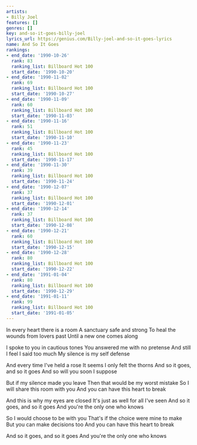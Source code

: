 ```yaml
---
artists:
- Billy Joel
features: []
genres: []
key: and-so-it-goes-billy-joel
lyrics_url: https://genius.com/Billy-joel-and-so-it-goes-lyrics
name: And So It Goes
rankings:
- end_date: '1990-10-26'
  rank: 83
  ranking_list: Billboard Hot 100
  start_date: '1990-10-20'
- end_date: '1990-11-02'
  rank: 69
  ranking_list: Billboard Hot 100
  start_date: '1990-10-27'
- end_date: '1990-11-09'
  rank: 60
  ranking_list: Billboard Hot 100
  start_date: '1990-11-03'
- end_date: '1990-11-16'
  rank: 51
  ranking_list: Billboard Hot 100
  start_date: '1990-11-10'
- end_date: '1990-11-23'
  rank: 45
  ranking_list: Billboard Hot 100
  start_date: '1990-11-17'
- end_date: '1990-11-30'
  rank: 39
  ranking_list: Billboard Hot 100
  start_date: '1990-11-24'
- end_date: '1990-12-07'
  rank: 37
  ranking_list: Billboard Hot 100
  start_date: '1990-12-01'
- end_date: '1990-12-14'
  rank: 37
  ranking_list: Billboard Hot 100
  start_date: '1990-12-08'
- end_date: '1990-12-21'
  rank: 60
  ranking_list: Billboard Hot 100
  start_date: '1990-12-15'
- end_date: '1990-12-28'
  rank: 80
  ranking_list: Billboard Hot 100
  start_date: '1990-12-22'
- end_date: '1991-01-04'
  rank: 80
  ranking_list: Billboard Hot 100
  start_date: '1990-12-29'
- end_date: '1991-01-11'
  rank: 99
  ranking_list: Billboard Hot 100
  start_date: '1991-01-05'
---
```

In every heart there is a room
A sanctuary safe and strong
To heal the wounds from lovers past
Until a new one comes along

I spoke to you in cautious tones
You answered me with no pretense
And still I feel I said too much
My silence is my self defense

And every time I've held a rose
It seems I only felt the thorns
And so it goes, and so it goes
And so will you soon I suppose

But if my silence made you leave
Then that would be my worst mistake
So I will share this room with you
And you can have this heart to break

And this is why my eyes are closed
It's just as well for all I've seen
And so it goes, and so it goes
And you're the only one who knows

So I would choose to be with you
That's if the choice were mine to make
But you can make decisions too
And you can have this heart to break

And so it goes, and so it goes
And you're the only one who knows
